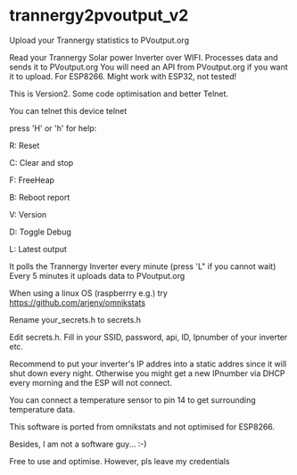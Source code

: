 # trannergy2pvoutput_v2
Upload your Trannergy statistics to PVoutput.org

Read your Trannergy Solar power Inverter over WIFI. Processes data and sends it to PVoutput.org You will need an API from PVoutput.org if you want it to upload.
For ESP8266. Might work with ESP32, not tested!

This is Version2. Some code optimisation and better Telnet.

You can telnet this device 
telnet <IPNUMBER>

press 'H' or 'h' for help:

R: Reset

C: Clear and stop

F: FreeHeap

B: Reboot report

V: Version

D: Toggle Debug

L: Latest output


It polls the Trannergy Inverter every minute (press 'L" if you cannot wait)
Every 5 minutes it uploads data to PVoutput.org

When using a linux OS (raspberrry e.g.) try https://github.com/arjenv/omnikstats

Rename your_secrets.h to secrets.h

Edit secrets.h. Fill in your SSID, password, api, ID, Ipnumber of your inverter etc.

Recommend to put your inverter's IP addres into a static addres since it will shut down every night. Otherwise you might get a new IPnumber via DHCP every morning and the ESP will not connect.

You can connect a temperature sensor to pin 14 to get surrounding temperature data.

This software is ported from omnikstats and not optimised for ESP8266.

Besides, I am not a software guy... :-)

Free to use and optimise. However, pls leave my credentials
